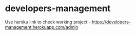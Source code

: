 # developers-management

Use heroku  link to check working project - https://developers-management.herokuapp.com/admin  

